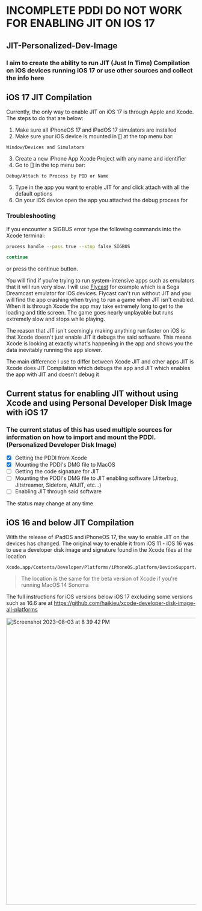 # INCOMPLETE PDDI DO NOT WORK FOR ENABLING JIT ON IOS 17
## JIT-Personalized-Dev-Image

### I aim to create the ability to run JIT (Just In Time) Compilation on iOS devices running iOS 17 or use other sources and collect the info here

## iOS 17 JIT Compilation
Currently, the only way to enable JIT on iOS 17 is through Apple and Xcode. The steps to do that are below:
1. Make sure all iPhoneOS 17 and iPadOS 17 simulators are installed
2. Make sure your iOS device is mounted in [] at the top menu bar:
```
Window/Devices and Simulators
```
3. Create a new iPhone App Xcode Project with any name and identifier
4. Go to [] in the top menu bar:
```
Debug/Attach to Process by PID or Name
```
5. Type in the app you want to enable JIT for and click attach with all the default options
6. On your iOS device open the app you attached the debug process for

### Troubleshooting
If you encounter a SIGBUS error type the following commands into the Xcode terminal:
```bash
process handle --pass true --stop false SIGBUS
```
```bash
continue
```
or press the continue button.


You will find if you're trying to run system-intensive apps such as emulators that it will run very slow.
I will use [Flycast](https://github.com/flyinghead/flycast) for example which is a Sega Dreamcast emulator for iOS devices.
Flycast can't run without JIT and you will find the app crashing when trying to run a game when JIT isn't enabled. When it is through Xcode the app may take extremely long to get to the loading and title screen. The game goes nearly unplayable but runs extremely slow and stops while playing.

The reason that JIT isn't seemingly making anything run faster on iOS is that Xcode doesn't just enable JIT it debugs the said software.
This means Xcode is looking at exactly what's happening in the app and shows you the data inevitably running the app slower.

The main difference I use to differ between Xcode JIT and other apps JIT is Xcode does JIT Compilation which debugs the app and JIT which enables the app with JIT and doesn't debug it

## Current status for enabling JIT without using Xcode and using Personal Developer Disk Image with iOS 17
### The current status of this has used multiple sources for information on how to import and mount the PDDI. (Personalized Developer Disk Image)

- [x] Getting the PDDI from Xcode
- [x] Mounting the PDDI's DMG file to MacOS
- [ ] Getting the code signature for JIT
- [ ] Mounting the PDDI's DMG file to JIT enabling software (Jitterbug, Jitstreamer, Sidetore, AltJIT, etc...)
- [ ] Enabling JIT through said software

The status may change at any time

## iOS 16 and below JIT Compilation
With the release of iPadOS and iPhoneOS 17, the way to enable JIT on the devices has changed. The original way to enable it from iOS 11 - iOS 16 was to use a developer disk image and signature found in the Xcode files at the location 
```
Xcode.app/Contents/Developer/Platforms/iPhoneOS.platform/DeviceSupport/
```
 >The location is the same for the beta version of Xcode if you're running MacOS 14 Sonoma

The full instructions for iOS versions below iOS 17 excluding some versions such as 16.6 are at https://github.com/haikieu/xcode-developer-disk-image-all-platforms

<img width="760" alt="Screenshot 2023-08-03 at 8 39 42 PM" src="https://github.com/loyahdev/jit-personalized-dev-image/assets/68242406/4caf26aa-6bcc-4708-87be-47c155427f8c">
